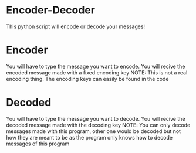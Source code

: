 # Encoder-Decoder
This python script will encode or decode your messages!

# Encoder
You will have to type the message you want to encode. You will recive the encoded message made with a fixed encoding key
NOTE: This is not a real encoding thing. The encoding keys can easily be found in the code

# Decoded 
You will have to type the message you want to decode. You will recive the decoded message made with the decoding key
NOTE: You can only decode messages made with this program, other one would be decoded but not how they are meant to be as the program only knows 
how to decode messages of this program
